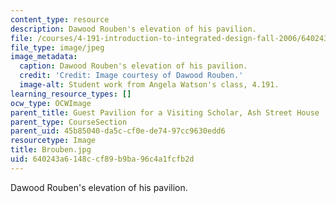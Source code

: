 ```yaml
---
content_type: resource
description: Dawood Rouben's elevation of his pavilion.
file: /courses/4-191-introduction-to-integrated-design-fall-2006/640243a6148ccf89b9ba96c4a1fcfb2d_Brouben.jpg
file_type: image/jpeg
image_metadata:
  caption: Dawood Rouben's elevation of his pavilion.
  credit: 'Credit: Image courtesy of Dawood Rouben.'
  image-alt: Student work from Angela Watson's class, 4.191.
learning_resource_types: []
ocw_type: OCWImage
parent_title: Guest Pavilion for a Visiting Scholar, Ash Street House
parent_type: CourseSection
parent_uid: 45b85040-da5c-cf0e-de74-97cc9630edd6
resourcetype: Image
title: Brouben.jpg
uid: 640243a6-148c-cf89-b9ba-96c4a1fcfb2d
---
```

Dawood Rouben's elevation of his pavilion.


